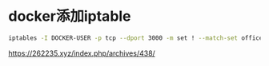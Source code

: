 # docker添加iptable

```sh
iptables -I DOCKER-USER -p tcp --dport 3000 -m set ! --match-set office_ip src -j REJECT


```

https://262235.xyz/index.php/archives/438/
